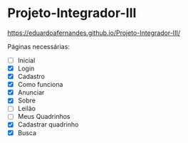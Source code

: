 # Projeto-Integrador-III
https://eduardoafernandes.github.io/Projeto-Integrador-III/

Páginas necessárias: 

- [ ] Inicial
- [x] Login
- [x] Cadastro
- [x] Como funciona
- [x] Anunciar
- [x] Sobre
- [ ] Leilão
- [ ] Meus Quadrinhos
- [x] Cadastrar quadrinho
- [x] Busca
